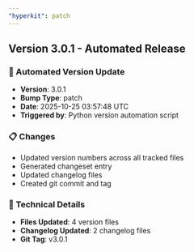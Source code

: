 ```yaml
---
"hyperkit": patch
---
```


## Version 3.0.1 - Automated Release

### 🚀 Automated Version Update
- **Version**: 3.0.1
- **Bump Type**: patch
- **Date**: 2025-10-25 03:57:48 UTC
- **Triggered by**: Python version automation script

### 📋 Changes
- Updated version numbers across all tracked files
- Generated changeset entry
- Updated changelog files
- Created git commit and tag

### 🔧 Technical Details
- **Files Updated**: 4 version files
- **Changelog Updated**: 2 changelog files
- **Git Tag**: v3.0.1
